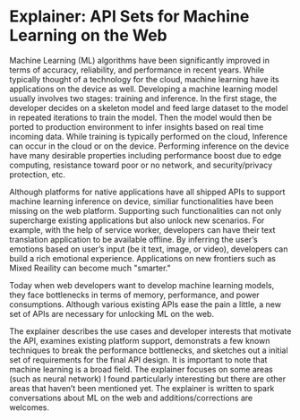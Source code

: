 # Explainer:  API Sets for Machine Learning on the Web 

Machine Learning (ML) algorithms have been significantly improved in terms of accuracy, reliability, and performance in recent years. While typically thought of a technology for the cloud, machine learning have its applications on the device as well. Developing a machine learning model usually involves two stages: training and inference. In the first stage, the developer decides on a skeleton model and feed large dataset to the model in repeated iterations to train the model. Then the model would then be ported to production environment to infer insights based on real time incoming data. While training is typically performed on the cloud, Inference can occur in the cloud or on the device. Performing inference on the device have many desirable properties including performance boost due to edge computing, resistance toward poor or no network, and security/privacy protection, etc.

Although platforms for native applications have all shipped APIs to support machine learning inference on device, similiar functionalities have been missing on the web platform. Supporting such functionalities can not only supercharge existing applications but also unlock new scenarios. For example, with the help of service worker, developers can have their text translation application to be available offline. By inferring the user’s emotions based on user’s input (be it text, image, or video), developers can build a rich emotional experience. Applications on new frontiers such as Mixed Reaility can become much "smarter."

Today when web developers want to develop machine learning models, they face bottlenecks in terms of memory, performance, and power consumptions. Although various existing APIs ease the pain a little, a new set of APIs are necessary for unlocking ML on the web.

The explainer describes the use cases and developer interests that motivate the API, examines existing platform support, demonstrats a few known techniques to break the performance bottlenecks, and sketches out a initial set of requirements for the final API design. It is important to note that machine learning is a broad field. The explainer focuses on some areas (such as neural network) I found particularly interesting but there are other areas that haven’t been mentioned yet. The explainer is written to spark conversations about ML on the web and additions/corrections are welcomes.

